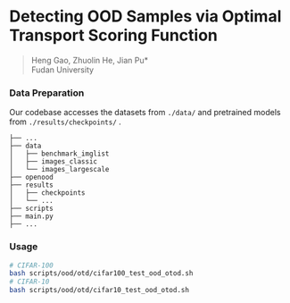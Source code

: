 # Detecting OOD Samples via Optimal Transport Scoring Function

> Heng Gao, Zhuolin He, Jian Pu*  
> Fudan University

### Data Preparation

Our codebase accesses the datasets from `./data/` and pretrained models from `./results/checkpoints/` .

```
├── ...
├── data
│   ├── benchmark_imglist
│   ├── images_classic
│   └── images_largescale
├── openood
├── results
│   ├── checkpoints
│   └── ...
├── scripts
├── main.py
├── ...
```

### Usage

```sh
# CIFAR-100
bash scripts/ood/otd/cifar100_test_ood_otod.sh
# CIFAR-10
bash scripts/ood/otd/cifar10_test_ood_otod.sh
```
